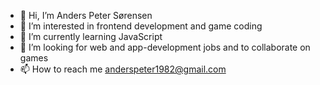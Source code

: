 - 👋 Hi, I’m Anders Peter Sørensen
- 👀 I’m interested in frontend development and game coding
- 🌱 I’m currently learning JavaScript
- 💞️ I’m looking for web and app-development jobs and to collaborate on games
- 📫 How to reach me anderspeter1982@gmail.com

<!---
AndersPeter/AndersPeter is a ✨ special ✨ repository because its `README.md` (this file) appears on your GitHub profile.
You can click the Preview link to take a look at your changes.
--->
